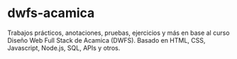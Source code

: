 # dwfs-acamica
Trabajos prácticos, anotaciones, pruebas, ejercicios y más en base al curso Diseño Web Full Stack de Acamica (DWFS). Basado en HTML, CSS, Javascript, Node.js, SQL, APIs y otros.
